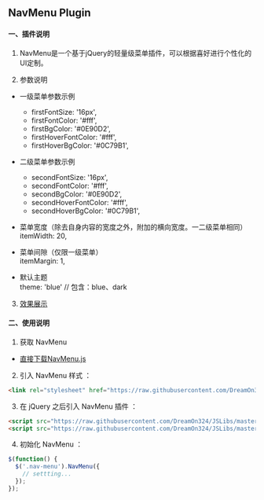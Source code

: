 ## NavMenu Plugin

#### 一、插件说明

1. NavMenu是一个基于jQuery的轻量级菜单插件，可以根据喜好进行个性化的UI定制。  

2. 参数说明  
  - 一级菜单参数示例
    - firstFontSize: '16px',  
    - firstFontColor: '#fff',  
    - firstBgColor: '#0E90D2',  
    - firstHoverFontColor: '#fff',  
    - firstHoverBgColor: '#0C79B1',

  - 二级菜单参数示例
    - secondFontSize: '16px',  
    - secondFontColor: '#fff',  
    - secondBgColor: '#0E90D2',  
    - secondHoverFontColor: '#fff',  
    - secondHoverBgColor: '#0C79B1',

  - 菜单宽度（除去自身内容的宽度之外，附加的横向宽度。一二级菜单相同）  
    itemWidth: 20,

  - 菜单间隙（仅限一级菜单）  
    itemMargin: 1,

  - 默认主题  
  theme: 'blue'     // 包含：blue、dark

3. [效果展示](http://dreamon324.github.io/JSLibs/NavMenu/demo.html)

#### 二、使用说明

1. 获取 NavMenu
  - [直接下载NavMenu.js](https://raw.githubusercontent.com/DreamOn324/JavaScriptLibs/master/NavMenu/src/NavMenu.js)

2. 引入 NavMenu 样式 ：
  ```html
  <link rel="stylesheet" href="https://raw.githubusercontent.com/DreamOn324/JSLibs/master/NavMenu/src/NavMenu.min.css"/>
  ```
  
3. 在 jQuery 之后引入 NavMenu 插件 ：
  ```html
  <script src="https://raw.githubusercontent.com/DreamOn324/JSLibs/master/NavMenu/dep/jquery-1.12.2.min.js"></script>
  <script src="https://raw.githubusercontent.com/DreamOn324/JSLibs/master/NavMenu/src/NavMenu.min.js"></script>
  ```
  
4. 初始化 NavMenu ：
  ```js
  $(function() {
    $('.nav-menu').NavMenu({
      // settting...
    });
  });
  ```
